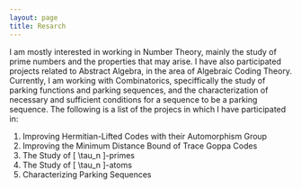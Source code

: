 ```yaml
---
layout: page
title: Resarch
---
```


<p> I am mostly interested in working in Number Theory, mainly the study of prime numbers and the properties that may arise. I have also
participated projects related to Abstract Algebra, in the area of Algebraic Coding Theory. Currently, I am working with Combinatorics,
speciffically the study of parking functions and parking sequences, and the characterization of necessary and sufficient conditions for
a sequence to be a parking sequence. The following is a list of the projecs in which I have participated in: </p>

1. Improving Hermitian-Lifted Codes with their Automorphism Group
2. Improving the Minimum Distance Bound of Trace Goppa Codes
3. The Study of \[ \tau_n \]-primes
4. The Study of \[ \tau_n \]-atoms
5. Characterizing Parking Sequences
